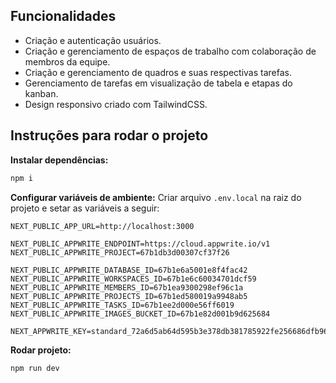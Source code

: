 ## Funcionalidades

- Criação e autenticação usuários.
- Criação e gerenciamento de espaços de trabalho com colaboração de membros da equipe.
- Criação e gerenciamento de quadros e suas respectivas tarefas.
- Gerenciamento de tarefas em visualização de tabela e etapas do kanban.
- Design responsivo criado com TailwindCSS.

## Instruções para rodar o projeto

**Instalar dependências:**

```bash
npm i
```

**Configurar variáveis de ambiente:**
   Criar arquivo `.env.local` na raiz do projeto e setar as variáveis a seguir:

```
NEXT_PUBLIC_APP_URL=http://localhost:3000

NEXT_PUBLIC_APPWRITE_ENDPOINT=https://cloud.appwrite.io/v1
NEXT_PUBLIC_APPWRITE_PROJECT=67b1db3d00307cf37f26

NEXT_PUBLIC_APPWRITE_DATABASE_ID=67b1e6a5001e8f4fac42
NEXT_PUBLIC_APPWRITE_WORKSPACES_ID=67b1e6c60034701dcf59
NEXT_PUBLIC_APPWRITE_MEMBERS_ID=67b1ea9300298ef96c1a
NEXT_PUBLIC_APPWRITE_PROJECTS_ID=67b1ed580019a9948ab5
NEXT_PUBLIC_APPWRITE_TASKS_ID=67b1ee2d000e56ff6019
NEXT_PUBLIC_APPWRITE_IMAGES_BUCKET_ID=67b1e82d001b9d625684

NEXT_APPWRITE_KEY=standard_72a6d5ab64d595b3e378db381785922fe256686dfb96253bff0947c31e29039983a9f0a618e2ba39389f65531b5c3e1aea3bc7c3120edd5aad43bf06175fe926ec71923d8a4c9d8d49712a915887db867728e8065170182fc71c1a0d90fc73ff2c7aa436fd95a4abba71a8ce59e065caa58641528615f91b69015a59032fd0ee
```

**Rodar projeto:**

```bash
npm run dev
```


